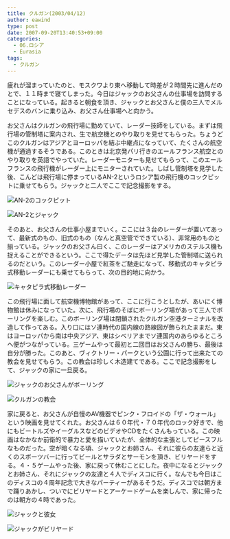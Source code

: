 ```yaml
---
title: クルガン(2003/04/12)
author: eawind
type: post
date: 2007-09-20T13:40:53+09:00
categories:
  - 06.ロシア
  - Eurasia
tags:
  - クルガン
---
```

疲れが溜まっていたのと、モスクワより東へ移動して時差が２時間先に進んだのとで、１１時まで寝てしまった。今日はジャックのお父さんの仕事場を訪問することになっている。起きると朝食を頂き、ジャックとお父さんと僕の三人でメルセデスのバンに乗り込み、お父さん仕事場へと向かう。

お父さんはクルガンの飛行場に勤めていて、レーダー技師をしている。まずは飛行場の管制塔に案内され、生で航空機とのやり取りを見せてもらった。ちょうどこのクルガンはアジアとヨーロッパを結ぶ中継点になっていて、たくさんの航空機が通過するそうである。このときは北京発パリ行きのエールフランス航空とのやり取りを英語でやっていた。レーダーモニターも見せてもらって、このエールフランスの飛行機がレーダー上にモニターされていた。しばし管制塔を見学した後、こんどは飛行場に停まっているAN-2というロシア製の飛行機のコックピットに乗せてもらう。ジャックと二人でここで記念撮影をする。

![AN-2のコックピット](/img/2007/09/200304121416561.jpg)

![AN-2とジャック](/img/2007/09/200304121417181.jpg)

そのあと、お父さんの仕事小屋までいく。ここには３台のレーダーが置いてあって、最新式のもの、旧式のもの（なんと真空管でできている）、非常用のものと揃っている。ジャックのお父さん曰く、このレーダーはアメリカのステルス機も捉えることができるという。ここで得たデータは先ほど見学した管制塔に送られるのだという。このレーダー小屋で紅茶をご馳走になって、移動式のキャタピラ式移動レーダーにも乗せてもらって、次の目的地に向かう。

![キャタピラ式移動レーダー](/img/2007/09/200304121454001.jpg)

この飛行場に面して航空機博物館があって、ここに行こうとしたが、あいにく博物館は休みになっていた。次に、飛行場のそばにボーリング場があって三人でボーリングを楽しむ。このボーリング場は閉鎖されたクルガン空港ターミナルを改造して作ってある。入り口にはソ連時代の国内線の路線図が飾られたままだ。東はヨーロッパから南は中央アジア、東はシベリアまでソ連国内のあらゆるところへ便がつながっている。三ゲームやって最初と二回目はお父さんの勝ち、最後は自分が勝った。このあと、ヴィクトリー・パークという公園に行って出来たての教会を見せてもらう。この教会は珍しく木造建てである。ここで記念撮影をして、ジャックの家に一旦戻る。

![ジャックのお父さんがボーリング](/img/2007/09/200304121535441.jpg)

![クルガンの教会](/img/2007/09/200304121655401.jpg)

家に戻ると、お父さんが自慢のAV機器でピンク・フロイドの「ザ・ウォール」という映画を見せてくれた。お父さんは６０年代・７０年代のロック好きで、他にもビートルズやイーグルスなどのビデオやCDをたくさんもっている。この映画はなかなか前衛的で暴力と愛を描いていたが、全体的な主張としてピースフルなものだった。空が暗くなる頃、ジャックとお姉さん、それに彼らの友達らと近くのスポーツバーに行ってビールとサラダとサーモンを頂き、ビリヤードをする。４・５ゲームやった後、家に戻って休むことにした。夜中になるとジャックとお姉さん、それにジャックの友達と４人でディスコに行く。なんでも今日はこのディスコの４周年記念で大きなパーティーがあるそうだ。ディスコでは朝方まで踊りあかし、ついでにビリヤードとアーケードゲームを楽しんで、家に帰ったのは朝方の４時であった。

![ジャックと彼女](/img/2007/09/200304121935041.jpg)

![ジャックがビリヤード](/img/2007/09/200304122025081.jpg)

